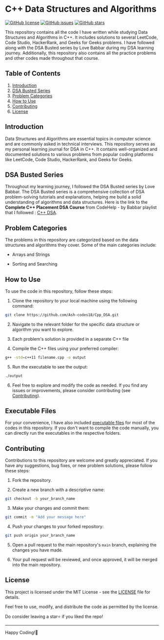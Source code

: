 # C++ Data Structures and Algorithms

[![GitHub license](https://img.shields.io/github/license/Ash-codes18/Cpp_DSA)](https://github.com/Ash-codes18/Cpp_DSA/blob/main/LICENSE)
[![GitHub issues](https://img.shields.io/github/issues/Ash-codes18/Cpp_DSA)](https://github.com/Ash-codes18/Cpp_DSA/issues)
[![GitHub stars](https://img.shields.io/github/stars/Ash-codes18/Cpp_DSA)](https://github.com/Ash-codes18/Cpp_DSA/stargazers)

This repository contains all the code I have written while studying Data Structures and Algorithms in C++. It includes solutions to several LeetCode, Code Studio, HackerRank, and Geeks for Geeks problems. I have followed along with the DSA Busted series by Love Babbar during my DSA learning journey. Additionally, this repository also contains all the practice problems and other codes made throughout that course.

## Table of Contents

1. [Introduction](#introduction)
2. [DSA Busted Series](#dsa-busted-series)
3. [Problem Categories](#problem-categories)
4. [How to Use](#how-to-use)
5. [Contributing](#contributing)
6. [License](#license)

## Introduction

Data Structures and Algorithms are essential topics in computer science and are commonly asked in technical interviews. This repository serves as my personal learning journal for DSA in C++. It contains well-organized and documented solutions to various problems from popular coding platforms like LeetCode, Code Studio, HackerRank, and Geeks for Geeks.

## DSA Busted Series

Throughout my learning journey, I followed the DSA Busted series by Love Babbar. The DSA Busted series is a comprehensive collection of DSA problem-solving tutorials and explanations, helping me build a solid understanding of algorithms and data structures. Here is the link to the **Complete C++ Placement DSA Course** from CodeHelp - by Babbar playlist that I followed : [C++ DSA](https://www.youtube.com/playlist?list=PLDzeHZWIZsTryvtXdMr6rPh4IDexB5NIA).


## Problem Categories

The problems in this repository are categorized based on the data structures and algorithms they cover. Some of the main categories include:

- Arrays and Strings
<!-- - Linked Lists
- Stacks and Queues
- Trees and Binary Search Trees
- Graphs and Graph Algorithms -->
- Sorting and Searching
<!-- - Dynamic Programming
- Greedy Algorithms
- Backtracking
- Bit Manipulation -->

## How to Use

To use the code in this repository, follow these steps:

1. Clone the repository to your local machine using the following command:

```bash
git clone https://github.com/Ash-codes18/Cpp_DSA.git
```


2. Navigate to the relevant folder for the specific data structure or algorithm you want to explore.

3. Each problem's solution is provided in a separate C++ file

4. Compile the C++ files using your preferred compiler:

```bash
g++ -std=c++11 filename.cpp -o output
```


5. Run the executable to see the output:

```bash
./output
```


6. Feel free to explore and modify the code as needed. If you find any issues or improvements, please consider contributing (see [Contributing](#contributing)).

## Executable Files

For your convenience, I have also included [executable files](https://github.com/Ash-codes18/Cpp_DSA/tree/main/Executable%20Files) for most of the codes in this repository. If you don't want to compile the code manually, you can directly run the executables in the respective folders.




## Contributing

Contributions to this repository are welcome and greatly appreciated. If you have any suggestions, bug fixes, or new problem solutions, please follow these steps:

1. Fork the repository.

2. Create a new branch with a descriptive name:

```bash
git checkout -b your_branch_name
```

3. Make your changes and commit them:

```bash
git commit -m "Add your message here"
```

4. Push your changes to your forked repository:

```bash
git push origin your_branch_name
```

5. Open a pull request to the main repository's `main` branch, explaining the changes you have made.

6. Your pull request will be reviewed, and once approved, it will be merged into the main repository.

## License

This project is licensed under the MIT License - see the [LICENSE](LICENSE) file for details.

Feel free to use, modify, and distribute the code as permitted by the license.

Do consider leaving a star⭐ if you liked the repo!

---

Happy Coding!🚀
